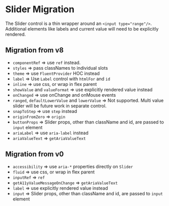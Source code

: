 # Slider Migration

The Slider control is a thin wrapper around an `<input type="range"/>`. Additional elements like labels and current value will need to be explicitly rendered.

## Migration from v8

- `componentRef` => use `ref` instead.
- `styles` => pass classNames to individual slots
- `theme` => use `FluentProvider` HOC instead
- `label` => Use `Label` control with `htmlFor` and `id`
- `inline` => use css, or wrap in flex parent
- `showValue` and `valueFormat` => use explicitly rendered value instead
- `onChanged` => use onChange and onMouse events
- `ranged`, `defaultLowerValue` and `lowerValue` => Not supported. Multi value slider will be future work in separate control.
- `snapToStep` => use `step` instead
- `originFromZero` => `origin`
- `buttonProps` => Slider props, other than className and id, are passed to `input` element
- `ariaLabel` => use `aria-label` instead
- `ariaValueText` => `getAriaValueText`

## Migration from v0

- `accessibility` => use `aria-*` properties directly on `Slider`
- `fluid` => use css, or wrap in flex parent
- `inputRef` => `ref`
- `getA11yValueMessageOnChange` => `getAriaValueText`
- `label` => use explicitly rendered value instead
- `input` => Slider props, other than className and id, are passed to `input` element

